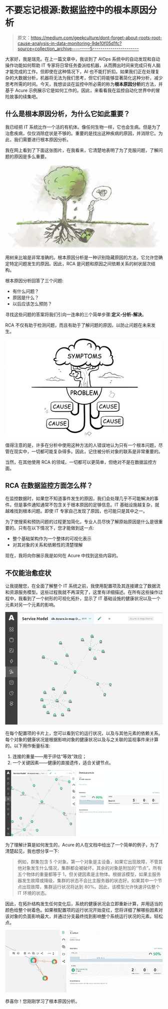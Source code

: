 # 不要忘记根源:数据监控中的根本原因分析

> 原文：<https://medium.com/geekculture/dont-forget-about-roots-root-cause-analysis-in-data-monitoring-9de10f05d1fc?source=collection_archive---------5----------------------->

大家好，我是瑞克。在上一篇文章中，我谈到了 AlOps 系统中的自动发现和自动操作功能如何帮助 IT 专家将日常任务委派给机器，从而腾出时间来完成只有人脑才能完成的工作。但即使在这种情况下，AI 也不能打折扣。如果我们正在处理复杂的大数据分析，机器将无法为我们思考，但它们将能够显著简化这种分析，减少思考所需的时间。今天，我想谈谈在监控中所必需的称为**根本原因分析**的方法，并基于 Acure 示例展示它是如何工作的。因此，来看看我在监控自动化世界中的冒险故事的续集吧。

## **什么是根本原因分析，为什么它如此重要？**

我已经把 IT 系统比作一个活的有机体。像任何生物一样，它也会生病。但是为了治愈疾病，仅仅消除症状是不够的。重要的是找出这种疾病的原因，并消除它。为此，我们需要进行根本原因分析。

我在网上看到了下面这张图片，在我看来，它清楚地表明了为了克服问题，了解问题的原因是多么重要。

![](img/2cf30133f4a2c59268cdf0bcb80c4b44.png)

用树来比喻是非常准确的。根本原因分析是一种识别隐藏原因的方法，它允许您确定特定问题发生的原因。因此，RCA 是问题和原因之间依赖关系的树状层次结构。

根本原因分析回答了三个问题:

*   有什么问题？
*   原因是什么？
*   以后应该怎么预防？

寻找这些问题的答案将我们引向一连串的三个简单步骤:**定义-分析-解决**。

RCA 不仅有助于检测问题，而且有助于了解问题的原因，以防止问题在未来发生。

![](img/606f36af1ce85a5645ebc037b19a749d.png)

值得注意的是，许多在分析中使用这种方法的人错误地认为只有一个根本问题，尽管在现实中，一切都可能复杂得多。因此，记住被分析对象的联系是非常重要的。

当然，在其他使用 RCA 的领域，一切都可以更简单，但绝对不是在数据监控方面。

## **RCA 在数据监控方面怎么样？**

在监控数据时，如果您不知道事件发生的原因，我们会处理几乎不可能解决的事件。但是事件通知通常不包含关于根本原因的足够信息。IT 基础设施越复杂，就越难找到根本问题。即使 IT 专家自己发现了原因，也可能只是其中之一。

为了使搜索和预防问题的过程更加简化，专业人员尽快了解原始原因是什么是很重要的。只有在以下情况下，您才能做到这一点:

*   整个基础架构作为一个整体的可视化表示
*   对其对象的关系和依赖性的清楚理解

现在，我将向你展示我是如何在 Acure 中找到这些内容的。

## **不仅能治愈症状**

让我提醒您，在全面了解整个 IT 系统之前，我使用配置项及其连接建立了数据流和资源服务模型。这些过程我就不再深究了，这里有详细描述。在所有这些操作过程中，我看到了一个树形的可视化拓扑，显示了 IT 基础设施的健康状况以及一个元素对另一个元素的影响。

![](img/aca73dd2f44d159f3dd9976c958a5b26.png)

在每个配置项的卡片上，您可以看到它的运行状况，以及与其他元素的依赖关系。每个对象的健康状况是根据影响对象的健康状况以及与之关联的监视事件来计算的。以下用作衡量标准:

1.  连接的重量——用于评估“等效”效应；
2.  一个关键因素——健康的直接遗传，适合关键节点。

![](img/736a13ea3e6c2288bb03423851bd80d0.png)

为了理解计算是如何发生的，Acure 的人在文档中给出了一个简单的例子，为了清楚起见，我也想分享一下:

> 例如，群集包含 5 个对象。第一个对象是主设备，如果它出现故障，不管其他对象发生什么情况，集群都会被破坏。其余的对象是附加的“节点”。所有五个物体的重量都等于 1，但关键因素是主物体。根据该模型，如果主服务器发生故障或降级，集群的状态不会比主服务器的状态好。如果其中一个节点出现故障，集群运行状况将达到 80%。因此，该模型允许快速评估整个 IT 环境的状态。

因此，在拓扑结构发生任何变化后，系统的健康状况会立即重新计算，并用适当的颜色给整个树着色。如果根配置项的运行状况开始变红，您将详细了解哪些因素对该对象的负面影响最大，并通过分支最终找到影响整个系统运行状况的元素。轻松点。

![](img/fae0df76526607f03c30d501ec4b4d5a.png)

恭喜你！您刚刚学习了根本原因分析。